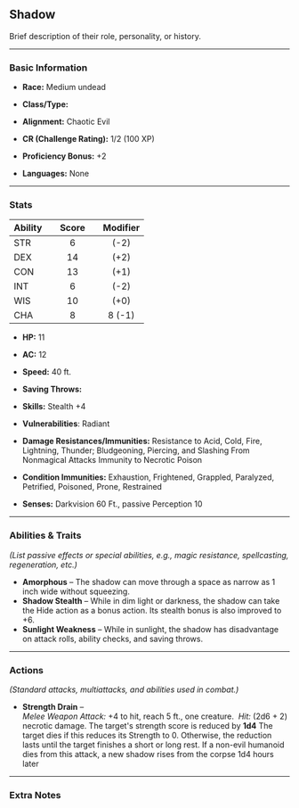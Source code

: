 ## Shadow
Brief description of their role, personality, or history.

---

### **Basic Information**
- **Race:** Medium undead
	
- **Class/Type:** 
	
- **Alignment:** Chaotic Evil
	
- **CR (Challenge Rating):** 1/2 (100 XP)
	
- **Proficiency Bonus:** +2
	
- **Languages:** None

---

### **Stats**

| **Ability** |     | **Score** |     | **Modifier** |
| :---------- | :-: | :-------: | --- | :----------: |
| STR         |     |     6     |     |     (-2)     |
| DEX         |     |    14     |     |     (+2)     |
| CON         |     |    13     |     |     (+1)     |
| INT         |     |     6     |     |     (-2)     |
| WIS         |     |    10     |     |     (+0)     |
| CHA         |     |     8     |     |    8 (-1)    |

- **HP:** 11
    
- **AC:** 12
    
- **Speed:** 40 ft.
    
- **Saving Throws:** 
    
- **Skills:** Stealth +4
	
- **Vulnerabilities**: Radiant
    
- **Damage Resistances/Immunities:** 
	Resistance to Acid, Cold, Fire, Lightning, Thunder; Bludgeoning, Piercing, and Slashing From Nonmagical Attacks
	Immunity to Necrotic Poison
    
- **Condition Immunities:** Exhaustion, Frightened, Grappled, Paralyzed, Petrified, Poisoned, Prone, Restrained
    
- **Senses:** Darkvision 60 Ft., passive Perception 10


---
### **Abilities & Traits**

_(List passive effects or special abilities, e.g., magic resistance, spellcasting, regeneration, etc.)_

- **Amorphous** – 
    The shadow can move through a space as narrow as 1 inch wide without squeezing.
- **Shadow Stealth** – 
	While in dim light or darkness, the shadow can take the Hide action as a bonus action. Its stealth bonus is also improved to +6.
- **Sunlight Weakness** – 
	While in sunlight, the shadow has disadvantage on attack rolls, ability checks, and saving throws.

---
### **Actions**

_(Standard attacks, multiattacks, and abilities used in combat.)_

- **Strength Drain** –  
    _Melee Weapon Attack:_ +4 to hit, reach 5 ft., one creature. 
    _Hit:_ (2d6 + 2) necrotic damage. The target's strength score is reduced by **1d4** The target dies if this reduces its Strength to 0. Otherwise, the reduction lasts until the target finishes a short or long rest. If a non-evil humanoid dies from this attack, a new shadow rises from the corpse 1d4 hours later 

---
### **Extra Notes**

